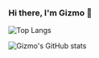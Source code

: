 ### Hi there, I'm Gizmo 👋

![Top Langs](https://github-stats.liuli.lol/api/top-langs/?username=GizmoOAO&layout=compact)

![Gizmo's GitHub stats](https://github-stats.liuli.lol/api/?username=GizmoOAO&show_icons=true&include_all_commits=true&count_private=true)

<!--
**GizmoOAO/GizmoOAO** is a ✨ _special_ ✨ repository because its `README.md` (this file) appears on your GitHub profile.

Here are some ideas to get you started:

- 🔭 I’m currently working on ...
- 🌱 I’m currently learning ...
- 👯 I’m looking to collaborate on ...
- 🤔 I’m looking for help with ...
- 💬 Ask me about ...
- 📫 How to reach me: ...
- 😄 Pronouns: ...
- ⚡ Fun fact: ...
-->
